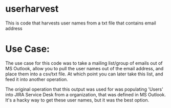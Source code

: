# userharvest
This is code that harvests user names from a txt file that contains email address


# Use Case:

The use case for this code was to take a mailing list/group of emails out of MS Outlook, allow you to pull the user names out of the email address, and place them into a csv/txt file. At which point you can later take this list, and feed it into another operation.

The original operation that this output was used for was populating 'Users' into JIRA Service Desk from a organization, that was defined in MS Outlook.
It's a hacky way to get these user names, but it was the best option.
